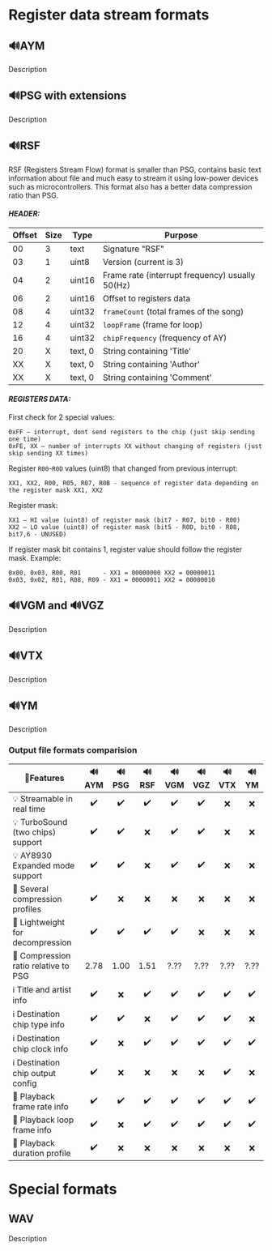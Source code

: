 # Register data stream formats

## :loud_sound:AYM

Description

## :loud_sound:PSG with extensions

Description

## :loud_sound:RSF

RSF (Registers Stream Flow) format is smaller than PSG, contains basic text information about file and much easy to stream it using low-power devices such as microcontrollers. This format also has a better data compression ratio than PSG.
<br/>

#### _HEADER:_

Offset|Size|Type|Purpose
-|-|-|- 
00|3|text|Signature "RSF"
03|1|uint8|Version (current is 3) 
04|2|uint16|Frame rate (interrupt frequency) usually 50(Hz) 
06|2|uint16|Offset to registers data 
08|4|uint32|`frameCount` (total frames of the song) 
12|4|uint32|`loopFrame` (frame for loop) 
16|4|uint32|`chipFrequency` (frequency of AY) 
20|X|text, 0|String containing 'Title' 
XX|X|text, 0|String containing 'Author' 
XX|X|text, 0|String containing 'Comment'

#### _REGISTERS DATA:_

First check for 2 special values:

```
​​0xFF – interrupt, dont send registers to the chip (just skip sending one time)
0xFE, XX – number of interrupts XX without changing of registers (just skip sending XX times)
```

Register `R00`-`R0D` values (uint8) that changed from previous interrupt:

```
XX1, XX2, R00, R05, R07, R0B - sequence of register data depending on the register mask XX1, XX2
```

Register mask:

```
XX1 – HI value (uint8) of register mask (bit7 - R07, bit0 - R00)
XX2 – LO value (uint8) of register mask (bit5 - R0D, bit0 - R08, bit7,6 - UNUSED)
```

If register mask bit contains 1, register value should follow the register mask. Example:

```
0x00, 0x03, R00, R01      - XX1 = 00000000 XX2 = 00000011
0x03, 0x02, R01, R08, R09 - XX1 = 00000011 XX2 = 00000010
```

## :loud_sound:VGM and :loud_sound:VGZ

Description

## :loud_sound:VTX

Description

## :loud_sound:YM

Description

### Output file formats comparision

:pencil:Features|:loud_sound:AYM|:loud_sound:PSG|:loud_sound:RSF|:loud_sound:VGM|:loud_sound:VGZ|:loud_sound:VTX|:loud_sound:YM
-|:-:|:-:|:-:|:-:|:-:|:-:|:-:
:bulb: Streamable in real time|:heavy_check_mark:|:heavy_check_mark:|:heavy_check_mark:|:heavy_check_mark:|:heavy_check_mark:|:x:|:x:
:bulb: TurboSound (two chips) support|:heavy_check_mark:|:heavy_check_mark:|:x:|:heavy_check_mark:|:heavy_check_mark:|:x:|:x:
:bulb: AY8930 Expanded mode support|:heavy_check_mark:|:heavy_check_mark:|:x:|:heavy_check_mark:|:heavy_check_mark:|:x:|:x:
:gift: Several compression profiles|:heavy_check_mark:|:x:|:x:|:x:|:x:|:x:|:x:
:gift: Lightweight for decompression|:heavy_check_mark:|:heavy_check_mark:|:heavy_check_mark:|:heavy_check_mark:|:x:|:x:|:x:
:gift: Compression ratio relative to PSG|2.78|1.00|1.51|?.??|?.??|?.??|?.??
:information_source: Title and artist info|:heavy_check_mark:|:x:|:heavy_check_mark:|:heavy_check_mark:|:heavy_check_mark:|:heavy_check_mark:|:heavy_check_mark:
:information_source: Destination chip type info|:heavy_check_mark:|:heavy_check_mark:|:x:|:heavy_check_mark:|:heavy_check_mark:|:heavy_check_mark:|:x:
:information_source: Destination chip clock info|:heavy_check_mark:|:x:|:heavy_check_mark:|:heavy_check_mark:|:heavy_check_mark:|:heavy_check_mark:|:heavy_check_mark:
:information_source: Destination chip output config|:heavy_check_mark:|:x:|:x:|:x:|:x:|:heavy_check_mark:|:x:
:musical_note: Playback frame rate info|:heavy_check_mark:|:heavy_check_mark:|:heavy_check_mark:|:heavy_check_mark:|:heavy_check_mark:|:heavy_check_mark:|:heavy_check_mark:
:musical_note: Playback loop frame info|:heavy_check_mark:|:x:|:heavy_check_mark:|:heavy_check_mark:|:heavy_check_mark:|:heavy_check_mark:|:heavy_check_mark:
:musical_note: Playback duration profile|:heavy_check_mark:|:x:|:x:|:x:|:x:|:x:|:x:

# Special formats

## WAV

Description
